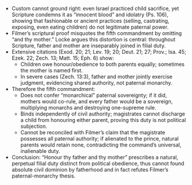 - Custom cannot ground right: even Israel practiced child sacrifice, yet Scripture condemns it as “innocent blood” and idolatry (Ps. 106), showing that fashionable or ancient practices (selling, castrating, exposing, even eating children) do not legitimate paternal power.
- Filmer’s scriptural proof misquotes the fifth commandment by omitting “and thy mother.” Locke argues this distortion is central: throughout Scripture, father and mother are inseparably joined in filial duty.
- Extensive citations (Exod. 20; 21; Lev. 19; 20; Deut. 21; 27; Prov.; Isa. 45; Ezek. 22; Zech. 13; Matt. 15; Eph. 6) show:
  - Children owe honour/obedience to both parents equally; sometimes the mother is named first.
  - In severe cases (Zech. 13:3), father and mother jointly exercise judgment, evidencing shared authority, not paternal monarchy.
- Therefore the fifth commandment:
  - Does not confer “monarchical” paternal sovereignty; if it did, mothers would co-rule, and every father would be a sovereign, multiplying monarchs and destroying one-supreme rule.
  - Binds independently of civil authority; magistrates cannot discharge a child from honouring either parent, proving this duty is not political subjection.
  - Cannot be reconciled with Filmer’s claim that the magistrate possesses all paternal authority; if alienated to the prince, natural parents would retain none, contradicting the command’s universal, inalienable duty.
- Conclusion: “Honour thy father and thy mother” prescribes a natural, perpetual filial duty distinct from political obedience, thus cannot found absolute civil dominion by fatherhood and in fact refutes Filmer’s paternal-monarchy thesis.